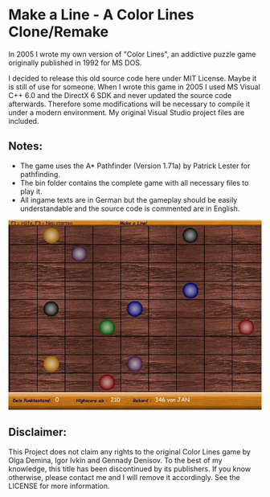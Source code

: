 # Make a Line - A Color Lines Clone/Remake
In 2005 I wrote my own version of "Color Lines", an addictive puzzle game originally published in 1992 for MS DOS.

I decided to release this old source code here under MIT License. Maybe it is still of use for someone.
When I wrote this game in 2005 I used  MS Visual C++ 6.0 and the DirectX 6 SDK and never updated the source code afterwards. Therefore some modifications will be necessary to compile it under a modern environment. My original Visual Studio project files are included.

## Notes: 
- The game uses the A* Pathfinder (Version 1.71a) by Patrick Lester for pathfinding.
- The bin folder contains the complete game with all necessary files to play it.
- All ingame texts are in German but the gameplay should be easily understandable and the source code is commented are in English.

![Alt text](https://github.com/JKnipperts/Make-a-line/blob/master/Gameplay.jpg?raw=true "Title")

## Disclaimer: 
This Project does not claim any rights to the original Color Lines game by Olga Demina, Igor Ivkin and Gennady Denisov. 
To the best of my knowledge, this title has been discontinued by its publishers. If you know otherwise, please contact me and I will remove it accordingly. See the LICENSE for more information.
